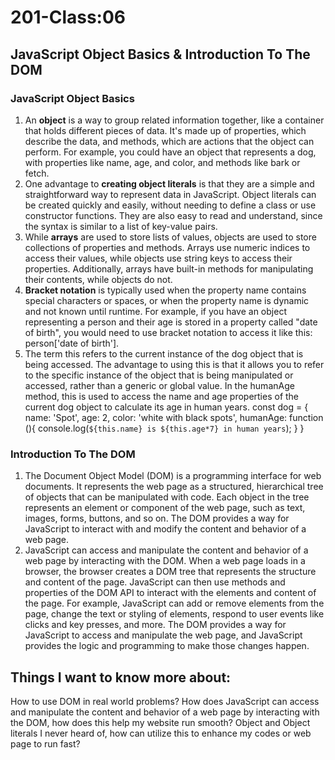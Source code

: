 # 201-Class:06

## JavaScript Object Basics & Introduction To The DOM

### JavaScript Object Basics

1. An **object** is a way to group related information together, like a container that holds different pieces of data. It's made up of properties, which describe the data, and methods, which are actions that the object can perform. For example, you could have an object that represents a dog, with properties like name, age, and color, and methods like bark or fetch.
2. One advantage to **creating object literals** is that they are a simple and straightforward way to represent data in JavaScript. Object literals can be created quickly and easily, without needing to define a class or use constructor functions. They are also easy to read and understand, since the syntax is similar to a list of key-value pairs.
3. While **arrays** are used to store lists of values, objects are used to store collections of properties and methods. Arrays use numeric indices to access their values, while objects use string keys to access their properties. Additionally, arrays have built-in methods for manipulating their contents, while objects do not.
4. **Bracket notation** is typically used when the property name contains special characters or spaces, or when the property name is dynamic and not known until runtime. For example, if you have an object representing a person and their age is stored in a property called "date of birth", you would need to use bracket notation to access it like this: person['date of birth'].
5. The term this refers to the current instance of the dog object that is being accessed. The advantage to using this is that it allows you to refer to the specific instance of the object that is being manipulated or accessed, rather than a generic or global value. In the humanAge method, this is used to access the name and age properties of the current dog object to calculate its age in human years.
const dog = {
  name: 'Spot',
  age: 2,
  color: 'white with black spots',
  humanAge: function (){
    console.log(`${this.name} is ${this.age*7} in human years`);
  }
}

### Introduction To The DOM

1. The Document Object Model (DOM) is a programming interface for web documents. It represents the web page as a structured, hierarchical tree of objects that can be manipulated with code. Each object in the tree represents an element or component of the web page, such as text, images, forms, buttons, and so on. The DOM provides a way for JavaScript to interact with and modify the content and behavior of a web page.
2. JavaScript can access and manipulate the content and behavior of a web page by interacting with the DOM. When a web page loads in a browser, the browser creates a DOM tree that represents the structure and content of the page. JavaScript can then use methods and properties of the DOM API to interact with the elements and content of the page. For example, JavaScript can add or remove elements from the page, change the text or styling of elements, respond to user events like clicks and key presses, and more. The DOM provides a way for JavaScript to access and manipulate the web page, and JavaScript provides the logic and programming to make those changes happen.

## Things I want to know more about:

How to use DOM in real world problems?
How  does JavaScript can access and manipulate the content and behavior of a web page by interacting with the DOM, how does this help my website run smooth?
Object and Object literals I never heard of, how can utilize this 
to enhance my codes or web page to run fast?
